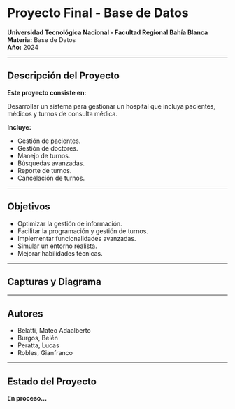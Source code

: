 # Proyecto Final - Base de Datos
**Universidad Tecnológica Nacional - Facultad Regional Bahía Blanca**  
**Materia:** Base de Datos  
**Año:** 2024  

---

## Descripción del Proyecto  
**Este proyecto consiste en:**

Desarrollar un sistema para gestionar un hospital que incluya pacientes, médicos y turnos de consulta médica.

**Incluye:**  
-   Gestión de pacientes.
-   Gestión de doctores.
-   Manejo de turnos.
-   Búsquedas avanzadas.
-   Reporte de turnos.
-   Cancelación de turnos.

---

## Objetivos  
-  Optimizar la gestión de información.
-  Facilitar la programación y gestión de turnos.
-  Implementar funcionalidades avanzadas.
-  Simular un entorno realista.
-  Mejorar habilidades técnicas.

---

## Capturas y Diagrama






---


## Autores
- Belatti, Mateo Adaalberto
- Burgos, Belén
- Peratta, Lucas
- Robles, Gianfranco



---

## Estado del Proyecto
**En proceso...**

